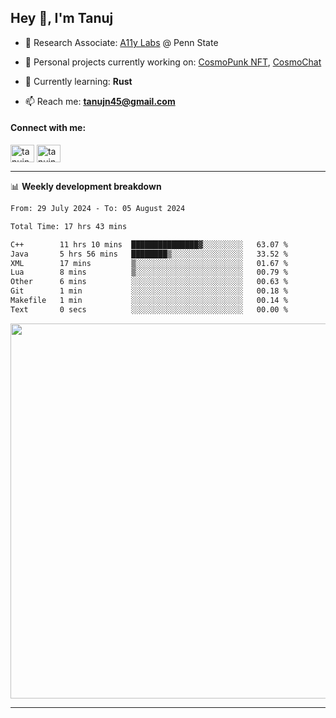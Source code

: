 <h2>Hey 👋, I'm Tanuj</h2>

- 🔬 Research Associate: [A11y Labs](https://a11y.ist.psu.edu/) @ Penn State 

- 🔭 Personal projects currently working on: [CosmoPunk NFT](https://github.com/tanujn45/CosmoNFT), [CosmoChat](https://github.com/tanujn45/CosmoChat)

- 🌱 Currently learning: **Rust**

- 📫 Reach me: **tanujn45@gmail.com**

<h4 align="left">Connect with me:</h4>
<p align="left">
<a href="https://twitter.com/tanujn45" target="blank"><img align="center" src="https://raw.githubusercontent.com/rahuldkjain/github-profile-readme-generator/master/src/images/icons/Social/twitter.svg" alt="tanujn45" height="28" width="38" /></a>
<a href="https://linkedin.com/in/tanujn45" target="blank"><img align="center" src="https://raw.githubusercontent.com/rahuldkjain/github-profile-readme-generator/master/src/images/icons/Social/linked-in-alt.svg" alt="tanujn45" height="28" width="38" /></a>
</p>

-------

📊 **Weekly development breakdown**
<!--START_SECTION:waka-->

```txt
From: 29 July 2024 - To: 05 August 2024

Total Time: 17 hrs 43 mins

C++        11 hrs 10 mins  ███████████████▓░░░░░░░░░   63.07 %
Java       5 hrs 56 mins   ████████▒░░░░░░░░░░░░░░░░   33.52 %
XML        17 mins         ▒░░░░░░░░░░░░░░░░░░░░░░░░   01.67 %
Lua        8 mins          ▒░░░░░░░░░░░░░░░░░░░░░░░░   00.79 %
Other      6 mins          ░░░░░░░░░░░░░░░░░░░░░░░░░   00.63 %
Git        1 min           ░░░░░░░░░░░░░░░░░░░░░░░░░   00.18 %
Makefile   1 min           ░░░░░░░░░░░░░░░░░░░░░░░░░   00.14 %
Text       0 secs          ░░░░░░░░░░░░░░░░░░░░░░░░░   00.00 %
```

<!--END_SECTION:waka-->

<img src="https://wakatime.com/share/@018e9abd-1aa4-4aa6-9db7-5ca3b999e810/4650b67a-98aa-46b4-b598-3d8a2451f0df.svg" width="600"/>

-------
